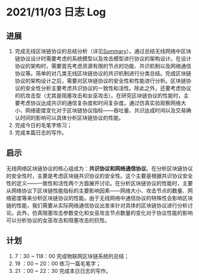 # 2021/11/03 日志 Log

## 进展

1. 完成无线区块链协议的总结分析（详见[Summary](./../Blockchain_in_Wireless_Networks/Summary.md)）。通过总结无线网络中区块链协议设计时需要考虑的系统模型以及攻击模型进行协议的架构设计。在设计协议的架构时，需要首先考虑资源有限的节点的功能、共识机制以及网络通信协议等。简单的对几类无线区块链协议的共识机制进行分类总结。完成区块链协议的架构设计之后，需要对区块链协议的安全性和性能进行分析。区块链协议的安全性分析主要考虑共识协议的一致性和活性。除此之外，还要考虑协议的抗攻击型（尤其是阻塞攻击和女巫攻击）。在研究区块链协议的性能时，主要考虑协议达成共识的通信复杂度和时间复杂度。通过仿真实验观察网络大小、网络密度变化对于区块链协议指标——吞吐量、共识达成时间以及交易确认时间的影响可以具体分析区块链协议的性能。
2. 完成今日的毛笔字练习；
3. 完成本篇日志的写作。
## 启示

无线网络区块链协议的核心组成为：**共识协议和网络通信协议**。在分析区块链协议的安全性时，主要是考虑区块链共识协议的安全性。这个主要是根据共识协议安全性的定义——一致性和活性两个方面展开讨论。在分析区块链协议的性能时，主要从网络协议下区块链性能指标的主要影响因素——网络大小、攻击节点的数量、网络密度等来分析区块链协议的性能。由于无线网络中通信协议的特殊性会影响区块链的性能，我们需要从实际网络通信协议出发来针对具体的区块链协议进行分析讨论。此外，仿真阻塞攻击参数变化和女巫攻击节点数量的变化对于协议性能的影响可以分析协议的女巫攻击和阻塞攻击的抗性。


## 计划

1. 7：30 ~ 118：00 完成物联网区块链系统的总结；
2. 19 ：00 ~ 20：00 练习一篇毛笔字；
3. 21 ：00 ~ 22：30 完成本日日志的写作。